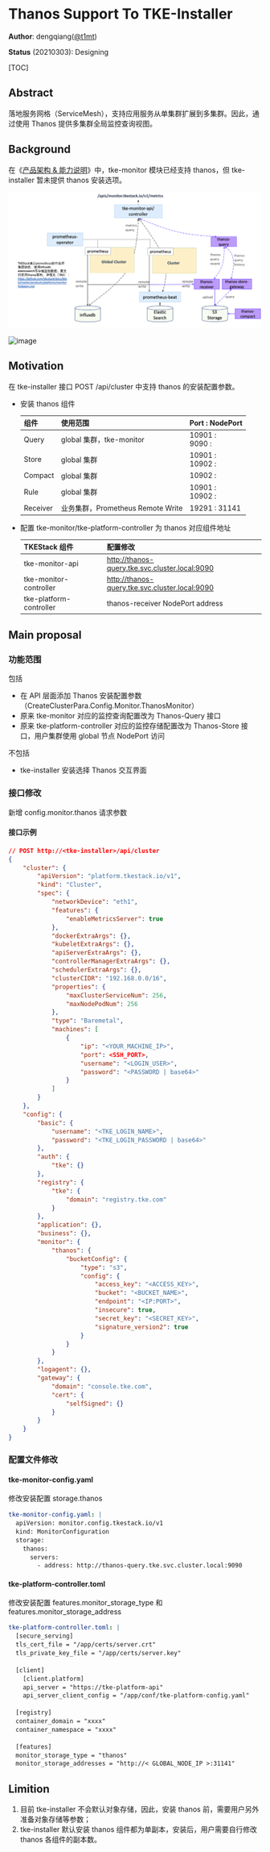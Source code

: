# Thanos Support To TKE-Installer

**Author**: dengqiang([@t1mt](https://github.com/t1mt))

**Status** (20210303): Designing

[TOC]

## Abstract

落地服务网格（ServiceMesh），支持应用服务从单集群扩展到多集群。因此，通过使用 Thanos 提供多集群全局监控查询视图。

## Background

在《[产品架构 & 能力说明](https://github.com/tkestack/tke/blob/master/docs/guide/zh-CN/installation/installation-architecture.md#monitor--notify-%E7%BB%84%E4%BB%B6)》中，tke-monitor 模块已经支持 thanos，但 tke-installer 暂未提供 thanos 安装选项。

![image](https://raw.githubusercontent.com/tkestack/tke/master/docs/images/monitor.png)

![image](https://user-images.githubusercontent.com/2208260/108940746-df605c80-768e-11eb-8c8d-99919866bea0.png)

## Motivation

在 tke-installer 接口 POST /api/cluster 中支持 thanos 的安装配置参数。

- 安装 thanos 组件

  | 组件     | 使用范围                          | Port : NodePort            |
  | -------- | --------------------------------- | -------------------------- |
  | Query    | global 集群，tke-monitor          | 10901 : <br/>9090 : <br/>  |
  | Store    | global 集群                       | 10901 : <br>10902 : <br>   |
  | Compact  | global 集群                       | 10902 : <br>               |
  | Rule     | global 集群                       | 10901 : <br/>10902 : <br/> |
  | Receiver | 业务集群，Prometheus Remote Write | 19291 : 31141<br>          |

- 配置 tke-monitor/tke-platform-controller 为 thanos 对应组件地址

  | TKEStack 组件           | 配置修改                                       |
  | ----------------------- | ---------------------------------------------- |
  | tke-monitor-api         | http://thanos-query.tke.svc.cluster.local:9090 |
  | tke-monitor-controller  | http://thanos-query.tke.svc.cluster.local:9090 |
  | tke-platform-controller | thanos-receiver NodePort address               |

## Main proposal

### 功能范围

包括

- 在 API 层面添加 Thanos 安装配置参数（CreateClusterPara.Config.Monitor.ThanosMonitor）
- 原来 tke-monitor 对应的监控查询配置改为 Thanos-Query 接口
- 原来 tke-platform-controller 对应的监控存储配置改为 Thanos-Store 接口，用户集群使用 global 节点 NodePort 访问

不包括

- tke-installer 安装选择 Thanos 交互界面

### 接口修改

新增 config.monitor.thanos 请求参数

#### 接口示例

```json
// POST http://<tke-installer>/api/cluster
{
    "cluster": {
        "apiVersion": "platform.tkestack.io/v1",
        "kind": "Cluster",
        "spec": {
            "networkDevice": "eth1",
            "features": {
                "enableMetricsServer": true
            },
            "dockerExtraArgs": {},
            "kubeletExtraArgs": {},
            "apiServerExtraArgs": {},
            "controllerManagerExtraArgs": {},
            "schedulerExtraArgs": {},
            "clusterCIDR": "192.168.0.0/16",
            "properties": {
                "maxClusterServiceNum": 256,
                "maxNodePodNum": 256
            },
            "type": "Baremetal",
            "machines": [
                {
                    "ip": "<YOUR_MACHINE_IP>",
                    "port": <SSH_PORT>,
                    "username": "<LOGIN_USER>",
                    "password": "<PASSWORD | base64>"
                }
            ]
        }
    },
    "config": {
        "basic": {
            "username": "<TKE_LOGIN_NAME>",
            "password": "<TKE_LOGIN_PASSWORD | base64>"
        },
        "auth": {
            "tke": {}
        },
        "registry": {
            "tke": {
                "domain": "registry.tke.com"
            }
        },
        "application": {},
        "business": {},
        "monitor": {
            "thanos": {
                "bucketConfig": {
                    "type": "s3",
                    "config": {
                        "access_key": "<ACCESS_KEY>",
                        "bucket": "<BUCKET_NAME>",
                        "endpoint": "<IP:PORT>",
                        "insecure": true,
                        "secret_key": "<SECRET_KEY>",
                        "signature_version2": true
                    }
                }
            }
        },
        "logagent": {},
        "gateway": {
            "domain": "console.tke.com",
            "cert": {
                "selfSigned": {}
            }
        }
    }
}
```

### 配置文件修改

#### tke-monitor-config.yaml

修改安装配置 storage.thanos

```yaml
tke-monitor-config.yaml: |
  apiVersion: monitor.config.tkestack.io/v1
  kind: MonitorConfiguration
  storage:
    thanos:
      servers:
        - address: http://thanos-query.tke.svc.cluster.local:9090
```

#### tke-platform-controller.toml

修改安装配置 features.monitor_storage_type 和 features.monitor_storage_address

```yaml
tke-platform-controller.toml: |
  [secure_serving]
  tls_cert_file = "/app/certs/server.crt"
  tls_private_key_file = "/app/certs/server.key"

  [client]
    [client.platform]
    api_server = "https://tke-platform-api"
    api_server_client_config = "/app/conf/tke-platform-config.yaml"

  [registry]
  container_domain = "xxxx"
  container_namespace = "xxxx"

  [features]
  monitor_storage_type = "thanos"
  monitor_storage_addresses = "http://< GLOBAL_NODE_IP >:31141"
```

## Limition

1. 目前 tke-installer 不会默认对象存储，因此，安装 thanos 前，需要用户另外准备对象存储等参数；
2. tke-installer 默认安装 thanos 组件都为单副本，安装后，用户需要自行修改 thanos 各组件的副本数。
